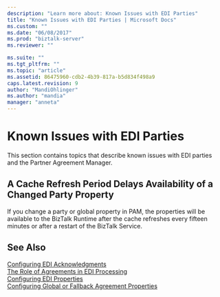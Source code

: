```yaml
---
description: "Learn more about: Known Issues with EDI Parties"
title: "Known Issues with EDI Parties | Microsoft Docs"
ms.custom: ""
ms.date: "06/08/2017"
ms.prod: "biztalk-server"
ms.reviewer: ""

ms.suite: ""
ms.tgt_pltfrm: ""
ms.topic: "article"
ms.assetid: 86475960-cdb2-4b39-817a-b5d834f498a9
caps.latest.revision: 9
author: "MandiOhlinger"
ms.author: "mandia"
manager: "anneta"
---
```

# Known Issues with EDI Parties
This section contains topics that describe known issues with EDI parties and the Partner Agreement Manager.  
  
## A Cache Refresh Period Delays Availability of a Changed Party Property  
 If you change a party or global property in PAM, the properties will be available to the BizTalk Runtime after the cache refreshes every fifteen minutes or after a restart of the BizTalk Service.  
  
## See Also  
 [Configuring EDI Acknowledgments](../core/configuring-edi-acknowledgments.md)   
 [The Role of Agreements in EDI Processing](../core/the-role-of-agreements-in-edi-processing.md)   
 [Configuring EDI Properties](../core/configuring-edi-properties.md)   
 [Configuring Global or Fallback Agreement Properties](../core/configuring-global-or-fallback-agreement-properties.md)
